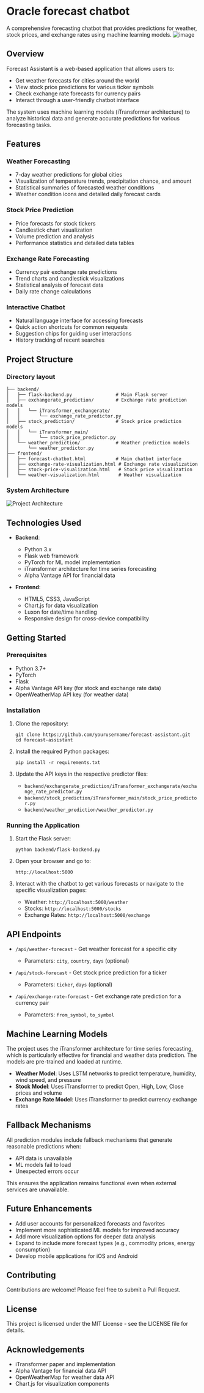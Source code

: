 # Oracle forecast chatbot

A comprehensive forecasting chatbot that provides predictions for weather, stock prices, and exchange rates using machine learning models.
![image](/image.png)
## Overview

Forecast Assistant is a web-based application that allows users to:
- Get weather forecasts for cities around the world
- View stock price predictions for various ticker symbols
- Check exchange rate forecasts for currency pairs
- Interact through a user-friendly chatbot interface

The system uses machine learning models (iTransformer architecture) to analyze historical data and generate accurate predictions for various forecasting tasks.

## Features

### Weather Forecasting
- 7-day weather predictions for global cities
- Visualization of temperature trends, precipitation chance, and amount
- Statistical summaries of forecasted weather conditions
- Weather condition icons and detailed daily forecast cards

### Stock Price Prediction
- Price forecasts for stock tickers
- Candlestick chart visualization
- Volume prediction and analysis
- Performance statistics and detailed data tables

### Exchange Rate Forecasting
- Currency pair exchange rate predictions
- Trend charts and candlestick visualizations
- Statistical analysis of forecast data
- Daily rate change calculations

### Interactive Chatbot
- Natural language interface for accessing forecasts
- Quick action shortcuts for common requests
- Suggestion chips for guiding user interactions
- History tracking of recent searches

## Project Structure
### Directory layout 
```
├── backend/
│   ├── flask-backend.py                # Main Flask server
│   ├── exchangerate_prediction/        # Exchange rate prediction models
│   │   └── iTransformer_exchangerate/   
│   │       └── exchange_rate_predictor.py
│   ├── stock_prediction/               # Stock price prediction models
│   │   └── iTransformer_main/
│   │       └── stock_price_predictor.py
│   └── weather_prediction/             # Weather prediction models
│       └── weather_predictor.py
├── frontend/
│   ├── forecast-chatbot.html           # Main chatbot interface
│   ├── exchange-rate-visualization.html # Exchange rate visualization
│   ├── stock-price-visualization.html   # Stock price visualization
│   └── weather-visualization.html       # Weather visualization
```
### System Architecture
![Project Architecture](/system_architecture.png)

## Technologies Used

- **Backend**:
  - Python 3.x
  - Flask web framework
  - PyTorch for ML model implementation
  - iTransformer architecture for time series forecasting
  - Alpha Vantage API for financial data

- **Frontend**:
  - HTML5, CSS3, JavaScript
  - Chart.js for data visualization
  - Luxon for date/time handling
  - Responsive design for cross-device compatibility

## Getting Started

### Prerequisites
- Python 3.7+
- PyTorch
- Flask
- Alpha Vantage API key (for stock and exchange rate data)
- OpenWeatherMap API key (for weather data)

### Installation

1. Clone the repository:
   ```
   git clone https://github.com/yourusername/forecast-assistant.git
   cd forecast-assistant
   ```

2. Install the required Python packages:
   ```
   pip install -r requirements.txt
   ```

3. Update the API keys in the respective predictor files:
   - `backend/exchangerate_prediction/iTransformer_exchangerate/exchange_rate_predictor.py`
   - `backend/stock_prediction/iTransformer_main/stock_price_predictor.py`
   - `backend/weather_prediction/weather_predictor.py`

### Running the Application

1. Start the Flask server:
   ```
   python backend/flask-backend.py
   ```

2. Open your browser and go to:
   ```
   http://localhost:5000
   ```

3. Interact with the chatbot to get various forecasts or navigate to the specific visualization pages:
   - Weather: `http://localhost:5000/weather`
   - Stocks: `http://localhost:5000/stocks`
   - Exchange Rates: `http://localhost:5000/exchange`

## API Endpoints

- `/api/weather-forecast` - Get weather forecast for a specific city
  - Parameters: `city`, `country`, `days` (optional)

- `/api/stock-forecast` - Get stock price prediction for a ticker
  - Parameters: `ticker`, `days` (optional)

- `/api/exchange-rate-forecast` - Get exchange rate prediction for a currency pair
  - Parameters: `from_symbol`, `to_symbol`

## Machine Learning Models

The project uses the iTransformer architecture for time series forecasting, which is particularly effective for financial and weather data prediction. The models are pre-trained and loaded at runtime.

- **Weather Model**: Uses LSTM networks to predict temperature, humidity, wind speed, and pressure
- **Stock Model**: Uses iTransformer to predict Open, High, Low, Close prices and volume
- **Exchange Rate Model**: Uses iTransformer to predict currency exchange rates

## Fallback Mechanisms

All prediction modules include fallback mechanisms that generate reasonable predictions when:
- API data is unavailable
- ML models fail to load
- Unexpected errors occur

This ensures the application remains functional even when external services are unavailable.

## Future Enhancements

- Add user accounts for personalized forecasts and favorites
- Implement more sophisticated ML models for improved accuracy
- Add more visualization options for deeper data analysis
- Expand to include more forecast types (e.g., commodity prices, energy consumption)
- Develop mobile applications for iOS and Android

## Contributing

Contributions are welcome! Please feel free to submit a Pull Request.

## License

This project is licensed under the MIT License - see the LICENSE file for details.

## Acknowledgements

- iTransformer paper and implementation
- Alpha Vantage for financial data API
- OpenWeatherMap for weather data API
- Chart.js for visualization components

